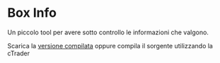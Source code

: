# Box Info
Un piccolo tool per avere sotto controllo le informazioni che valgono.

Scarica la [versione compilata](https://ctrader.guru/product/box-info/) oppure compila il sorgente utilizzando la cTrader
